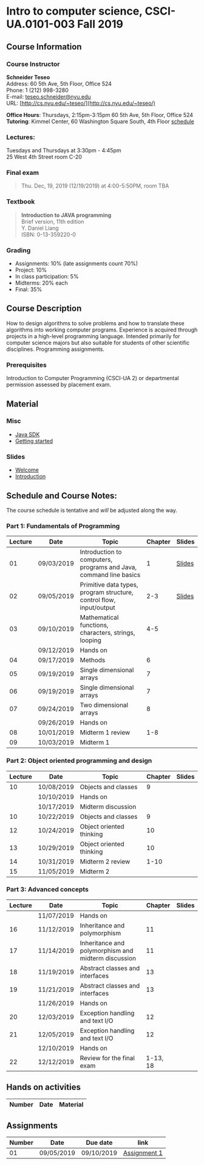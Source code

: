 # Intro to computer science, CSCI-UA.0101-003 Fall 2019

## Course Information
### Course Instructor
**Schneider Teseo**<br>
Address: 60 5th Ave, 5th Floor, Office 524<br>
Phone: 1 (212) 998-3280<br>
E-mail: [teseo.schneider@nyu.edu](mailto:teseo.schneider@nyu.edu)<br>
URL: [http://cs.nyu.edu/~teseo/](http://cs.nyu.edu/~teseo/)<br>

**Office Hours**: Thursdays, 2:15pm-3:15pm 60 5th Ave, 5th Floor, Office 524<br>
**Tutoring**:
Kimmel Center, 60 Washington Square South, 4th Floor [schedule](https://github.com/teseoch/Intro-To-Computer-Science-Fall-2019/blob/master/material/Fall-2019-tutor.pdf)

### Lectures:
Tuesdays and Thursdays at 3:30pm - 4:45pm<br>
25 West 4th Street
room C-20

### Final exam

> Thu. Dec, 19, 2019 (12/19/2019) at 4:00-5:50PM, room TBA


### Textbook

> **Introduction to JAVA programming**<br>
> Brief version, 11th edition<br>
> Y. Daniel Liang<br>
> ISBN: 0-13-359220-0


### Grading
 - Assignments: 10% (late assignments count 70%)
 - Project: 10%
 - In class participation: 5%
 - Midterms: 20% each
 - Final: 35%

## Course Description

How to design algorithms to solve problems and how to translate these algorithms into working computer programs. Experience is acquired through projects in a high-level programming language. Intended primarily for computer science majors but also suitable for students of other scientific disciplines. Programming assignments.



### Prerequisites
Introduction to Computer Programming (CSCI-UA 2) or departmental permission assessed by placement exam.



## Material

### Misc

- [Java SDK](http://www.oracle.com/technetwork/java/javase/downloads/index.html)
- [Getting started](https://raw.githubusercontent.com/teseoch/Intro-To-Computer-Science-Fall-2019/master/material/getting_started.pdf)
<!-- - [Eclipse](https://www.eclipse.org/) -->
<!-- - [Getting started Processing](https://raw.githubusercontent.com/teseoch/Intro-To-Computer-Science-Fall-2019/master/material/getting_started_processing.pdf) -->
<!-- - [Core.jar](https://github.com/teseoch/Intro-To-Computer-Science-Fall-2019/blob/master/material/core.jar.zip?raw=true) -->
<!-- - [Processing](https://processing.org/) -->

### Slides
- [Welcome](https://raw.githubusercontent.com/teseoch/Intro-To-Computer-Science-Fall-2019/master/slides/lecture1-welcome.pdf)
- [Introduction](https://raw.githubusercontent.com/teseoch/Intro-To-Computer-Science-Fall-2019/master/slides/lecture2-intro.pdf)
<!-- - [Mathematical functions, characters, strings, looping](https://raw.githubusercontent.com/teseoch/Intro-To-Computer-Science-Fall-2019/master/slides/lecture3-math.pdf) -->
<!-- - [Methods](https://raw.githubusercontent.com/teseoch/Intro-To-Computer-Science-Fall-2019/master/slides/lecture4-methods.pdf) -->
<!-- - [Single dimensional arrays](https://raw.githubusercontent.com/teseoch/Intro-To-Computer-Science-Fall-2019/master/slides/lecture5-arrays.pdf) -->
<!-- - [Two dimensional arrays](https://raw.githubusercontent.com/teseoch/Intro-To-Computer-Science-Fall-2019/master/slides/lecture6-ndarrays.pdf) -->
<!-- - [Objects and classes](https://raw.githubusercontent.com/teseoch/Intro-To-Computer-Science-Fall-2019/master/slides/lecture7-objects.pdf) -->
<!-- - [Object oriented thinking](https://raw.githubusercontent.com/teseoch/Intro-To-Computer-Science-Fall-2019/master/slides/lecture8-thinkingoo.pdf) -->
<!-- - [Inheritance and Polymorphism](https://raw.githubusercontent.com/teseoch/Intro-To-Computer-Science-Fall-2019/master/slides/lecture16.pdf) -->
<!-- - [Abstract Classes and Interfaces](https://raw.githubusercontent.com/teseoch/Intro-To-Computer-Science-Fall-2019/master/slides/lecture17.pdf) -->
<!-- - [Exception and Text IO](https://raw.githubusercontent.com/teseoch/Intro-To-Computer-Science-Fall-2019/master/slides/lecture18.pdf) -->


## Schedule and Course Notes:

The course schedule is tentative and *will* be adjusted along the way.

### Part 1: Fundamentals of Programming
| Lecture | Date | Topic | Chapter | Slides |
|----|----|----|----|----|
| 01 | 09/03/2019 | Introduction to computers, programs and Java, command line basics | 1 | [Slides](https://raw.githubusercontent.com/teseoch/Intro-To-Computer-Science-Fall-2019/master/slides/lecture1-welcome.pdf) |
| 02 | 09/05/2019 | Primitive data types, program structure, control flow, input/output| 2-3 | [Slides](https://raw.githubusercontent.com/teseoch/Intro-To-Computer-Science-Fall-2019/master/slides/lecture2-intro.pdf) |
| 03 | 09/10/2019 | Mathematical functions, characters, strings, looping| 4-5 | |
|    | 09/12/2019 | Hands on | | |
| 04 | 09/17/2019 | Methods | 6 | |
| 05 | 09/19/2019 | Single dimensional arrays | 7 | |
| 06 | 09/19/2019 | Single dimensional arrays | 7 | |
| 07 | 09/24/2019 | Two dimensional arrays | 8 | |
|    | 09/26/2019 | Hands on | |  |
| 08 | 10/01/2019 | Midterm 1 review | 1-8 | |
| 09 | 10/03/2019 | Midterm 1 |  | |

### Part 2: Object oriented programming and design
| Lecture | Date | Topic | Chapter | Slides |
|----|----|----|----|----|
| 10 | 10/08/2019 | Objects and classes | 9 | |
|    | 10/10/2019 | Hands on | | |
|    | 10/17/2019 | Midterm discussion |  | |
| 10 | 10/22/2019 | Objects and classes | 9 |  |
| 12 | 10/24/2019 | Object oriented thinking | 10 |  |
| 13 | 10/29/2019 | Object oriented thinking | 10 | |
| 14 | 10/31/2019 | Midterm 2 review | 1-10 | |
| 15 | 11/05/2019 | Midterm 2 | | |

### Part 3: Advanced concepts

| Lecture | Date | Topic | Chapter | Slides |
|----|----|----|----|----|
|    | 11/07/2019 | Hands on | ||
| 16 | 11/12/2019 | Inheritance and polymorphism | 11 | |
| 17 | 11/14/2019 | Inheritance and polymorphism and midterm discussion | 11 | |
| 18 | 11/19/2019 | Abstract classes and interfaces | 13 | |
| 19 | 11/21/2019 | Abstract classes and interfaces | 13 | |
|    | 11/26/2019 | Hands on | ||
| 20 | 12/03/2019 | Exception handling and text I/O | 12 | |
| 21 | 12/05/2019 | Exception handling and text I/O | 12 | |
|    | 12/10/2019 | Hands on | | |
| 22 | 12/12/2019 | Review for the final exam | 1-13, 18 | |


## Hands on activities
| Number | Date | Material |
|----|----|----|



## Assignments

| Number | Date | Due date| link |
|----|----|----|----|
| 01 | 09/05/2019 | 09/10/2019 | [Assignment 1](https://raw.githubusercontent.com/teseoch/Intro-To-Computer-Science-Fall-2019/master/assignments/Assignment1.pdf) |



